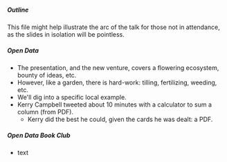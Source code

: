 
##### Outline

This file might help illustrate the arc of the talk for those not in attendance, as the slides in isolation will be pointless.

##### Open Data

* The presentation, and the new venture, covers a flowering ecosystem, bounty of ideas, etc.
* However, like a garden, there is hard-work: tilling, fertilizing, weeding, etc.
* We'll dig into a specific local example.
* Kerry Campbell tweeted about 10 minutes with a calculator to sum a column (from PDF).
    * Kerry did the best he could, given the cards he was dealt: a PDF.

##### Open Data Book Club

* text

